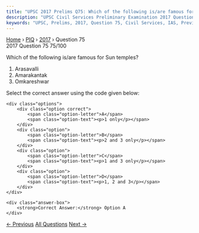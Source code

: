```yaml
---
title: "UPSC 2017 Prelims Q75: Which of the following is/are famous for Sun temples?   1. A..."
description: "UPSC Civil Services Preliminary Examination 2017 Question 75 with options and answer"
keywords: "UPSC, Prelims, 2017, Question 75, Civil Services, IAS, Previous Year Questions"
---
```


<nav class="breadcrumb">
    <a href="../../">Home</a>
    <span>›</span>
    <a href="../">PIQ</a>
    <span>›</span>
    <a href="./">2017</a>
    <span>›</span>
    <span>Question 75</span>
</nav>

<div class="question-header">
    <div class="question-meta">
        <span class="year-badge">2017</span>
        <span class="question-number">Question 75</span>
        <span class="progress">75/100</span>
    </div>
    <div class="progress-bar">
        <div class="progress-fill" style="width: 75.0%"></div>
    </div>
</div>

<div class="question-content">
    <div class="question-text">
        <p>Which of the following is/are famous for Sun temples?</p>
<ol>
<li>Arasavalli</li>
<li>Amarakantak</li>
<li>Omkareshwar</li>
</ol>
<p>Select the correct answer using the code given below:</p>
    </div>
    
    <div class="options">
        <div class="option correct">
            <span class="option-letter">A</span>
            <span class="option-text"><p>1 only</p></span>
        </div>
        <div class="option">
            <span class="option-letter">B</span>
            <span class="option-text"><p>2 and 3 only</p></span>
        </div>
        <div class="option">
            <span class="option-letter">C</span>
            <span class="option-text"><p>1 and 3 only</p></span>
        </div>
        <div class="option">
            <span class="option-letter">D</span>
            <span class="option-text"><p>1, 2 and 3</p></span>
        </div>
    </div>

    <div class="answer-box">
        <strong>Correct Answer:</strong> Option A
    </div>
</div>

<div class="question-nav">
    <a href="../q074-organic-light-emitting-diodes-oleds-are-used-to-cr/" class="nav-btn prev">← Previous</a>
    <a href="../" class="nav-btn center">All Questions</a>
    <a href="../q076-consider-the-following-statements-1-in-the-electio/" class="nav-btn next">Next →</a>
</div>
